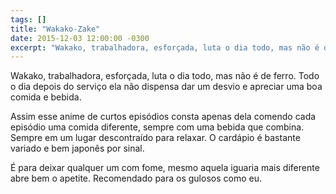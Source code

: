 ```yaml
---
tags: []
title: "Wakako-Zake"
date: 2015-12-03 12:00:00 -0300
excerpt: "Wakako, trabalhadora, esforçada, luta o dia todo, mas não é de ferro. Todo o dia depois do serviço ela não dispensa dar um desvio e apreciar uma boa comida e bebida."
---
```


Wakako, trabalhadora, esforçada, luta o dia todo, mas não é de ferro. Todo o
dia depois do serviço ela não dispensa dar um desvio e apreciar uma boa comida
e bebida.

Assim esse anime de curtos episódios consta apenas dela comendo cada episódio
uma comida diferente, sempre com uma bebida que combina. Sempre em um lugar
descontraído para relaxar. O cardápio é bastante variado e bem japonês por
sinal.

É para deixar qualquer um com fome, mesmo aquela iguaria mais diferente abre
bem o apetite. Recomendado para os gulosos como eu.
